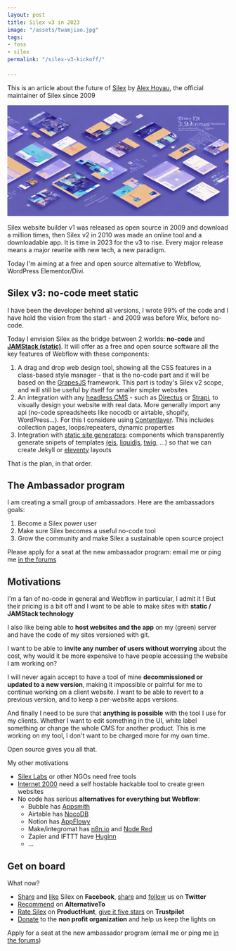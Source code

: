 ```yaml
---
layout: post
title: Silex v3 in 2023
image: "/assets/twamjiao.jpg"
tags:
- foss
- silex
permalink: "/silex-v3-kickoff/"

---
```

This is an article about the future of [Silex](https://www.silex.me/ "Silex website builder") by [Alex Hoyau](https://lexoyo.me/ "Alex Hoyau"), the official maintainer of Silex since 2009

![Silex v3 in 2023](/assets/twamjiao.jpg "Silex v3 in 2023")

Silex website builder v1 was released as open source in 2009 and download a million times, then Silex v2 in 2010 was made an online tool and a downloadable app. It is time in 2023 for the v3 to rise. Every major release means a major rewrite with new tech, a new paradigm.

Today I'm aiming at a free and open source alternative to Webflow, WordPress Elementor/Divi.

## Silex v3: no-code meet static

I have been the developer behind all versions, I wrote 99% of the code and I have hold the vision from the start - and 2009 was before Wix, before no-code.

Today I envision Silex as the bridge between 2 worlds: **no-code** and [**JAMStack (static)**](https://jamstack.org/ "JAMStack technology"). It will offer as a free and open source software all the key features of Webflow with these components:

1. A drag and drop web design tool, showing all the CSS features in a class-based style manager - that is the no-code part and it will be based on the [GrapesJS](https://grapesjs.com/ "Grapes JS web builder framework") framework. This part is today's Silex v2 scope, and will still be useful by itself for smaller simpler websites
2. An integration with any [headless CMS](https://jamstack.org/headless-cms/ "Headless CMS") - such as [Directus](https://directus.io/ "headless cms directus") or [Strapi](https://strapi.io/ "Strapi headless cms"), to visually design your website with real data. More generally import any api (no-code spreadsheets like nocodb or airtable, shopify, WordPress...). For this I considere using [Contentlayer](https://github.com/contentlayerdev/contentlayer "contentlayer"). This includes collection pages, loops/repeaters, dynamic properties
3. Integration with [static site generators](https://jamstack.org/generators/ "Static site generators"): components which transparently generate snipets of templates [(ejs](https://ejs.co/ "EJS template"), [liquidjs](https://liquidjs.com/ "Liquidjs templates"), [twig](https://twig.symfony.com/ "twig templates"), ...) so that we can create Jekyll or [eleventy](https://www.11ty.dev/ "Eleventy SSG") layouts

That is the plan, in that order.

## The Ambassador program

I am creating a small group of ambassadors. Here are the ambassadors goals:

1. Become a Silex power user
2. Make sure Silex becomes a useful no-code tool
3. Grow the community and make Silex a sustainable open source project

Please apply for a seat at the new ambassador program: email me or ping me [in the forums](https://github.com/silexlabs/Silex/discussions "Silex forums")

## Motivations

I'm a fan of no-code in general and Webflow in particular, I admit it ! But their pricing is a bit off and I want to be able to make sites with **static / JAMStack technology**

I also like being able to **host websites and the app** on my (green) server and have the code of my sites versioned with git.

I want to be able to **invite any number of users without worrying** about the cost, why would it be more expensive to have people accessing the website I am working on?

I will never again accept to have a tool of mine **decommissioned or updated to a new version**, making it impossible or painful for me to continue working on a client website. I want to be able to revert to a previous version, and to keep a per-website apps versions.

And finally I need to be sure that **anything is possible** with the tool I use for my clients. Whether I want to edit something in the UI, white label something or change the whole CMS for another product. This is me working on my tool, I don't want to be charged more for my own time.

Open source gives you all that.

My other motivations

* [Silex Labs](https://www.silexlabs.org/ "Silex Labs organization") or other NGOs need free tools
* [Internet 2000](https://internet2000.net/ "Green websites") need a self hostable hackable tool to create green websites
* No code has serious **alternatives for everything but Webflow**:
  * Bubble has [Appsmith](https://alternativeto.net/software/appsmith/about/)
  * Airtable has [NocoDB](https://alternativeto.net/software/nocodb/about/)
  * Notion has [AppFlowy](https://alternativeto.net/software/appflowy/about/)
  * Make/integromat has [n8n.io](https://alternativeto.net/software/n8n-io/about/) and [Node Red](https://nodered.org/ "nodered no-code")
  * Zapier and IFTTT have [Huginn](https://alternativeto.net/software/huginn/about/)
  * ...

## Get on board

What now?

* [Share](https://www.facebook.com/sharer/sharer.php?u=www.silex.me&t=Silex,%20html%20website%20builder) and [like](https://www.facebook.com/silexlabs/) Silex on **Facebook**, [share](https://twitter.com/intent/tweet?source=//www.silex.me/&text=Silex,%20html%20website%20builder:%20http://www.silex.me/&via=silexlabs) and [follow](https://twitter.com/silexlabs) us on **Twitter**
* [Recommend](http://alternativeto.net/software/silex-live-web-creation/) on **AlternativeTo**
* [Rate Silex](https://www.producthunt.com/products/silex#silex "Rate Silex on ProductHunt") on **ProductHunt**, [give it five stars](https://www.trustpilot.com/evaluate/silex.me "Rate Silex on Trustpilot") on **Trustpilot**
* [Donate](https://opencollective.com/silex "Donate to Silex website builder") to the **non profit organization** and help us keep the lights on

Apply for a seat at the new ambassador program (email me or ping me [in the forums](https://github.com/silexlabs/Silex/discussions "Silex forums"))
